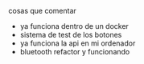 cosas que comentar
* ya funciona dentro de un docker
* sistema de test de los botones
* ya funciona la api en mi ordenador
* bluetooth refactor y funcionando
